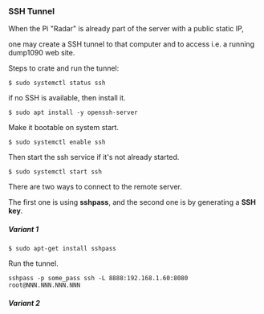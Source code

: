 ### SSH Tunnel

When the Pi "Radar" is already part of the server with a public static IP,

one may create a SSH tunnel to that computer and to access i.e. a running dump1090 web site.

Steps to crate and run the tunnel:

``$ sudo systemctl status ssh``

if no SSH is available, then install it.

``$ sudo apt install -y openssh-server``

Make it bootable on system start.

``$ sudo systemctl enable ssh``

Then start the ssh service if it's not already started. 

``$ sudo systemctl start ssh``

There are two ways to connect to the remote server.

The first one is using **sshpass**, and the second one is by generating a **SSH key**.

##### Variant 1

``$ sudo apt-get install sshpass``

Run the tunnel.

``sshpass -p some_pass ssh -L 8888:192.168.1.60:8080 root@NNN.NNN.NNN.NNN``

##### Variant 2
